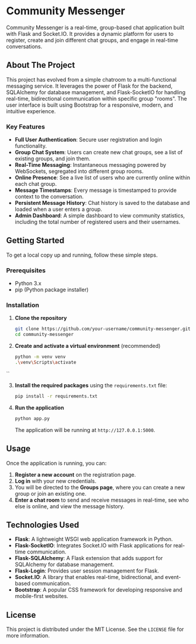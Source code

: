 
# Community Messenger

Community Messenger is a real-time, group-based chat application built with Flask and Socket.IO. It provides a dynamic platform for users to register, create and join different chat groups, and engage in real-time conversations. 

## About The Project

This project has evolved from a simple chatroom to a multi-functional messaging service. It leverages the power of Flask for the backend, SQLAlchemy for database management, and Flask-SocketIO for handling real-time, bidirectional communication within specific group "rooms". The user interface is built using Bootstrap for a responsive, modern, and intuitive experience.

### Key Features

  * **Full User Authentication**: Secure user registration and login functionality.
  * **Group Chat System**: Users can create new chat groups, see a list of existing groups, and join them.
  * **Real-Time Messaging**: Instantaneous messaging powered by WebSockets, segregated into different group rooms.
  * **Online Presence**: See a live list of users who are currently online within each chat group.
  * **Message Timestamps**: Every message is timestamped to provide context to the conversation.
  * **Persistent Message History**: Chat history is saved to the database and loaded when a user enters a group.
  * **Admin Dashboard**: A simple dashboard to view community statistics, including the total number of registered users and their usernames.

## Getting Started

To get a local copy up and running, follow these simple steps.

### Prerequisites

  * Python 3.x
  * pip (Python package installer)

### Installation

1.  **Clone the repository**

    ```sh
    git clone https://github.com/your-username/community-messenger.git
    cd community-messenger
    ```

2.  **Create and activate a virtual environment** (recommended)

    ```sh
    python -m venv venv
    .\venv\Scripts\activate
   ``

3.  **Install the required packages** using the `requirements.txt` file:

    ```sh
    pip install -r requirements.txt
    ```

4.  **Run the application**

    ```sh
    python app.py
    ```

    The application will be running at `http://127.0.0.1:5000`.

## Usage

Once the application is running, you can:

1.  **Register a new account** on the registration page.
2.  **Log in** with your new credentials.
3.  You will be directed to the **Groups page**, where you can create a new group or join an existing one.
4.  **Enter a chat room** to send and receive messages in real-time, see who else is online, and view the message history.

## Technologies Used

  * **Flask**: A lightweight WSGI web application framework in Python.
  * **Flask-SocketIO**: Integrates Socket.IO with Flask applications for real-time communication.
  * **Flask-SQLAlchemy**: A Flask extension that adds support for SQLAlchemy for database management.
  * **Flask-Login**: Provides user session management for Flask.
  * **Socket.IO**: A library that enables real-time, bidirectional, and event-based communication.
  * **Bootstrap**: A popular CSS framework for developing responsive and mobile-first websites.

## License

This project is distributed under the MIT License. See the `LICENSE` file for more information.
